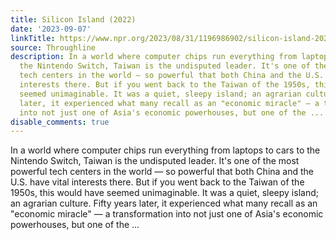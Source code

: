 ```yaml
---
title: Silicon Island (2022)
date: '2023-09-07'
linkTitle: https://www.npr.org/2023/08/31/1196986902/silicon-island-2022
source: Throughline
description: In a world where computer chips run everything from laptops to cars to
  the Nintendo Switch, Taiwan is the undisputed leader. It's one of the most powerful
  tech centers in the world — so powerful that both China and the U.S. have vital
  interests there. But if you went back to the Taiwan of the 1950s, this would have
  seemed unimaginable. It was a quiet, sleepy island; an agrarian culture. Fifty years
  later, it experienced what many recall as an "economic miracle" — a transformation
  into not just one of Asia's economic powerhouses, but one of the ...
disable_comments: true
---
```

In a world where computer chips run everything from laptops to cars to the Nintendo Switch, Taiwan is the undisputed leader. It's one of the most powerful tech centers in the world — so powerful that both China and the U.S. have vital interests there. But if you went back to the Taiwan of the 1950s, this would have seemed unimaginable. It was a quiet, sleepy island; an agrarian culture. Fifty years later, it experienced what many recall as an "economic miracle" — a transformation into not just one of Asia's economic powerhouses, but one of the ...